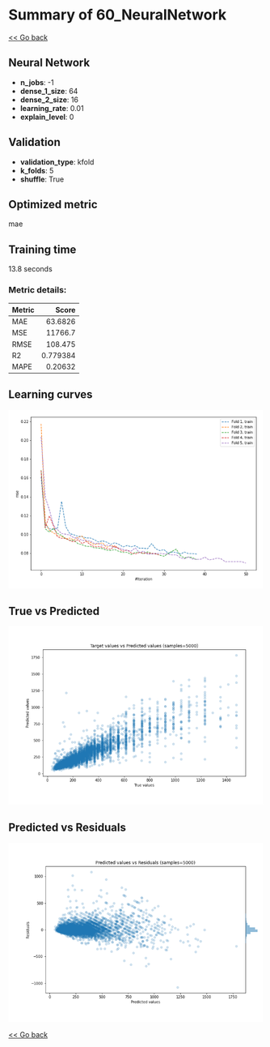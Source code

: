 # Summary of 60_NeuralNetwork

[<< Go back](../README.md)


## Neural Network
- **n_jobs**: -1
- **dense_1_size**: 64
- **dense_2_size**: 16
- **learning_rate**: 0.01
- **explain_level**: 0

## Validation
 - **validation_type**: kfold
 - **k_folds**: 5
 - **shuffle**: True

## Optimized metric
mae

## Training time

13.8 seconds

### Metric details:
| Metric   |        Score |
|:---------|-------------:|
| MAE      |    63.6826   |
| MSE      | 11766.7      |
| RMSE     |   108.475    |
| R2       |     0.779384 |
| MAPE     |     0.20632  |



## Learning curves
![Learning curves](learning_curves.png)
## True vs Predicted

![True vs Predicted](true_vs_predicted.png)


## Predicted vs Residuals

![Predicted vs Residuals](predicted_vs_residuals.png)



[<< Go back](../README.md)
